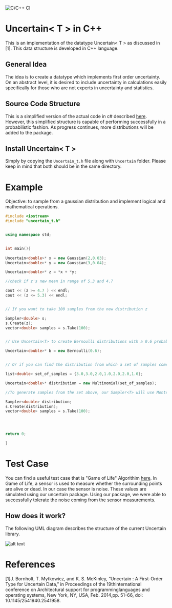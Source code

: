 ![C/C++ CI](https://github.com/dadi-vardhan/SDP/workflows/C/C++%20CI/badge.svg)
# Uncertain< T > in C++ 

This is an implementation of the datatype Uncertain< T > as discussed in [1]. This data structure is developed in C++ language. 

## General Idea 

The idea is to create a datatype which implements first order uncertainty. On an abstract level, it is desired to include uncertainty in calculations easily specifically for those who are not experts in uncertainty and statistics. 

## Source Code Structure 

This is a simplified version of the actual code in c# described [here](https://github.com/klipto/Uncertainty/tree/dev/Uncertain). However, this simplified structure is capable of performing successfully in a probabilistic fashion. As progress continues, more distributions will be added to the package. 

## Install Uncertain< T > 

Simply by copying the `Uncertain_t.h` file along with `Uncertain` folder. Please keep in mind that both should be in the same directory. 

# Example 

Objective: to sample from a gaussian distribution and implement logical and mathematical operations. 

```cpp
#include <iostream>
#include "uncertain_t.h"


using namespace std; 


int main(){
    
Uncertain<double>* x = new Gaussian(2,0.03);
Uncertain<double>* y = new Gaussian(3,0.04);

Uncertain<double>* z = *x + *y; 

//check if z's new mean in range of 5.3 and 4.7 

cout << (z >= 4.7 ) << endl; 
cout << (z <= 5.3) << endl; 


// If you want to take 100 samples from the new distribution z

Sampler<double> s; 
s.Create(z); 
vector<double> samples = s.Take(100);


// Use Uncertain<T> to create Bernoulli distributions with a 0.6 probability

Uncertain<double>* b = new Bernoulli(0.6);  


// Or if you can find the distribution from which a set of samples come from 

list<double> set_of_samples = {3.0,3.0,2.0,1.0,2.0,2.0,1.0};

Uncertain<double>* distribution = new Multinomial(set_of_samples); 

//To generate samples from the set above, our Sampler<T> will use Monte Carlo Markov Chain technique (Random Walk Metropolis Hasting). 

Sampler<double> distribution; 
s.Create(distribution); 
vector<double> samples = s.Take(100);




return 0; 

}

```

# Test Case 

You can find a useful test case that is "Game of Life" Algorithim [here](https://github.com/dadi-vardhan/SDP/tree/master/SDP_Assignments/Game_of_life/game_of_life_Hammam). In Game of Life, a sensor is used to measure whether the surrounding points are alive or dead. In our case the sensor is noise. These values are simulated using our uncertain<T> package. Using our package, we were able to successfully tolerate the noise coming from the sensor measurements. 
    
    
## How does it work? 
The following UML diagram describes the structure of the current Uncertain<T> library. 
    
![alt text](https://github.com/dadi-vardhan/SDP/raw/master/SDP_Assignments/Uncertain_T/cpp/UML.png)


# References 

[1]J. Bornholt, T. Mytkowicz, and K. S. McKinley, “Uncertain : A First-Order Type for Uncertain Data,” in Proceedings of the 19thinternational conference on Architectural support for programminglanguages and operating systems, New York, NY, USA, Feb. 2014,pp. 51–66, doi: 10.1145/2541940.2541958.
